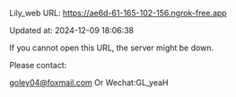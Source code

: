 Lily_web URL: https://ae6d-61-165-102-156.ngrok-free.app

Updated at: 2024-12-09 18:06:38

If you cannot open this URL, the server might be down.

Please contact: 

goley04@foxmail.com Or Wechat:GL_yeaH